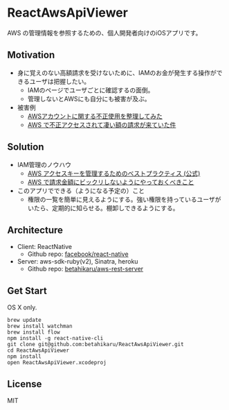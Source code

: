 ReactAwsApiViewer
=================

AWS の管理情報を参照するための、個人開発者向けのiOSアプリです。

## Motivation

- 身に覚えのない高額請求を受けないために、IAMのお金が発生する操作ができるユーザは把握したい。
  - IAMのページでユーザごとに確認するの面倒。
  - 管理しないとAWSにも自分にも被害が及ぶ。
- 被害例
  - [AWSアカウントに関する不正使用を整理してみた](http://www.slideshare.net/naotokatsumi/20150221-aws-accountsabuse-44977667)
  - [AWS で不正アクセスされて凄い額の請求が来ていた件](http://d.hatena.ne.jp/yoya/20150404/aws)

## Solution
- IAM管理のノウハウ
  - [AWS アクセスキーを管理するためのベストプラクティス (公式)](http://docs.aws.amazon.com/ja_jp/general/latest/gr/aws-access-keys-best-practices.html)
  - [AWS で請求金額にビックリしないようにやっておくべきこと](http://www.1x1.jp/blog/2015/03/how-to-avoid-surprise-for-aws-billing.html)
- このアプリでできる（ようになる予定の）こと
  - 権限の一覧を簡単に見えるようにする。強い権限を持っているユーザがいたら、定期的に知らせる。棚卸しできるようにする。

## Architecture
- Client: ReactNative
  - Github repo: [facebook/react-native](https://github.com/facebook/react-native)
- Server: aws-sdk-ruby(v2), Sinatra, heroku
  - Github repo: [betahikaru/aws-rest-server](https://github.com/betahikaru/aws-rest-server)

## Get Start

OS X only.

```shell
brew update
brew install watchman
brew install flow
npm install -g react-native-cli
git clone git@github.com:betahikaru/ReactAwsApiViewer.git
cd ReactAwsApiViewer
npm install
open ReactAwsApiViewer.xcodeproj
```

## License
MIT

